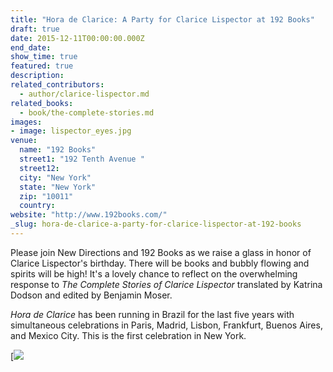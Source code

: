 ```yaml
---
title: "Hora de Clarice: A Party for Clarice Lispector at 192 Books"
draft: true
date: 2015-12-11T00:00:00.000Z
end_date:
show_time: true
featured: true
description:
related_contributors:
  - author/clarice-lispector.md
related_books:
  - book/the-complete-stories.md
images:
- image: lispector_eyes.jpg
venue:
  name: "192 Books"
  street1: "192 Tenth Avenue "
  street12:
  city: "New York"
  state: "New York"
  zip: "10011"
  country:
website: "http://www.192books.com/"
_slug: hora-de-clarice-a-party-for-clarice-lispector-at-192-books
---
```


Please join New Directions and 192 Books as we raise a glass in honor of Clarice Lispector's birthday. There will be books and bubbly flowing and spirits will be high! It's a lovely chance to reflect on the overwhelming response to _The Complete Stories of Clarice Lispector_ translated by Katrina Dodson and edited by Benjamin Moser.

_Hora de Clarice_ has been running in Brazil for the last five years with simultaneous celebrations in Paris, Madrid, Lisbon, Frankfurt, Buenos Aires, and Mexico City. This is the first celebration in New York.

[![](http://lh3.googleusercontent.com/_fLGvsdJWgY1O5YAS4dPxYv75ZsDvhH-LY4WWv6sqpvM7BVsir28M8Xr_Fm1NBLs7X0sNDZAN93qf0h1u5gTIVMYmpIY=s1200">}}01_embaixada_copy.jpg)
